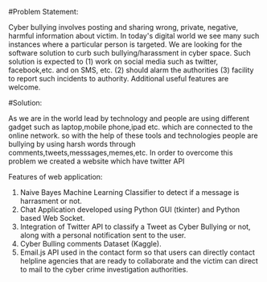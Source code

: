 #Problem Statement:

Cyber bullying involves posting and sharing wrong, private, negative, harmful information about victim. In today's digital world we see many such instances where a particular person is targeted. We are looking for the software solution to curb such bullying/harassment in cyber space. Such solution is expected to (1) work on social media such as twitter, facebook,etc. and on SMS, etc. (2) should alarm the authorities (3) facility to report such incidents to authority. Additional useful features are welcome.

#Solution:

As we are in the world lead by technology and people are using different gadget such as laptop,mobile phone,ipad etc. which are connected to the online network. so with the help of these tools and technologies people are bullying by using harsh words through comments,tweets,messsages,memes,etc. In order to overcome this problem we created a website which have twitter API

Features of web application:
1. Naive Bayes Machine Learning Classifier to detect if a message is harrasment or not.
2. Chat Application developed using Python GUI (tkinter) and Python based Web Socket.
3. Integration of Twitter API to classify a Tweet as Cyber Bullying or not, along with a personal notification sent to the user.
4. Cyber Bulling comments Dataset (Kaggle).
5. Email.js API used in the contact form so that users can directly contact helpline agencies that are ready to collaborate and the victim    can direct to mail to the cyber crime investigation authorities.


